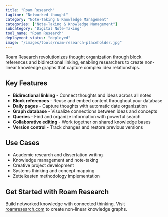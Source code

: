 ```yaml
---
title: "Roam Research"
tagline: "Networked thought"
category: "Note-Taking & Knowledge Management"
categories: ["Note-Taking & Knowledge Management"]
subcategory: "Digital Note-Taking"
tool_name: "Roam Research"
deployment_status: "deployed"
image: "/images/tools/roam-research-placeholder.jpg"
---
```

Roam Research revolutionizes thought organization through block references and bidirectional linking, enabling researchers to create non-linear knowledge graphs that capture complex idea relationships.

## Key Features

- **Bidirectional linking** - Connect thoughts and ideas across all notes
- **Block references** - Reuse and embed content throughout your database
- **Daily pages** - Capture thoughts with automatic date organization
- **Graph database** - Visualize connections between ideas and concepts
- **Queries** - Find and organize information with powerful search
- **Collaborative editing** - Work together on shared knowledge bases
- **Version control** - Track changes and restore previous versions

## Use Cases

- Academic research and dissertation writing
- Knowledge management and note-taking
- Creative project development
- Systems thinking and concept mapping
- Zettelkasten methodology implementation

## Get Started with Roam Research

Build networked knowledge with connected thinking. Visit [roamresearch.com](https://roamresearch.com) to create non-linear knowledge graphs.